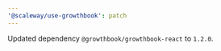 ```yaml
---
'@scaleway/use-growthbook': patch
---
```


Updated dependency `@growthbook/growthbook-react` to `1.2.0`.

